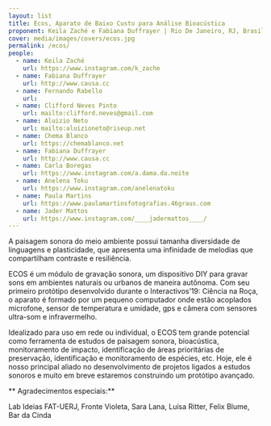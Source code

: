 ```yaml
---
layout: list
title: Ecos, Aparato de Baixo Custo para Análise Bioacústica
proponent: Keila Zaché e Fabiana Duffrayer | Rio De Janeiro, RJ, Brasil
cover: media/images/covers/ecos.jpg
permalink: /ecos/
people:
  - name: Keila Zaché
    url: https://www.instagram.com/k_zache
  - name: Fabiana Duffrayer
    url: http://www.causa.cc
  - name: Fernando Rabello
    url: 
  - name: Clifford Neves Pinto
    url: mailto:clifford.neves@gmail.com
  - name: Aluizio Neto
    url: mailto:aluizioneto@riseup.net
  - name: Chema Blanco
    url: https://chemablanco.net
  - name: Fabiana Duffrayer
    url: http://www.causa.cc
  - name: Carla Boregas
    url: https://www.instagram.com/a.dama.da.noite
  - name: Anelena Toku
    url: https://www.instagram.com/anelenatoku
  - name: Paula Martins
    url: https://www.paulamartinsfotografias.46graus.com
  - name: Jader Mattos
    url: https://www.instagram.com/____jadermattos____/
---
```



A paisagem sonora do meio ambiente possui tamanha diversidade de linguagens e plasticidade, que apresenta uma infinidade de melodias que compartilham contraste e resiliência.

ECOS é um módulo de gravação sonora, um dispositivo DIY para gravar sons em ambientes naturais ou urbanos de maneira autônoma. Com seu primeiro protótipo desenvolvido durante o Interactivos’19: Ciência na Roça, o aparato é formado por um pequeno computador onde estão acoplados microfone, sensor de temperatura e umidade, gps e câmera com sensores ultra-som e infravermelho.

Idealizado para uso em rede ou individual, o ECOS tem grande potencial como ferramenta de estudos de paisagem sonora, bioacústica, monitoramento de impacto, identificação de áreas prioritárias de preservação, identificação e monitoramento de espécies, etc. Hoje, ele é nosso principal aliado no desenvolvimento de projetos ligados a estudos sonoros e muito em breve estaremos construindo um protótipo avançado.


** Agradecimentos especiais:**

Lab Ideias FAT-UERJ, Fronte Violeta, Sara Lana, Luísa Ritter, Felix Blume, Bar da Cinda
